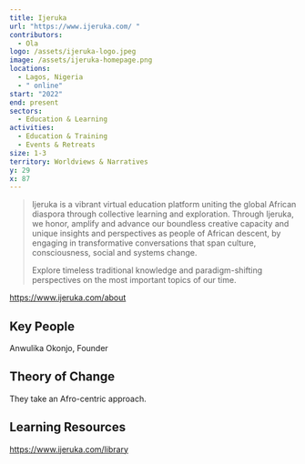 ```yaml
---
title: Ijeruka
url: "https://www.ijeruka.com/ "
contributors:
  - Ola
logo: /assets/ijeruka-logo.jpeg
image: /assets/ijeruka-homepage.png
locations:
  - Lagos, Nigeria
  - " online"
start: "2022"
end: present
sectors:
  - Education & Learning
activities:
  - Education & Training
  - Events & Retreats
size: 1-3
territory: Worldviews & Narratives
y: 29
x: 87
---
```

> Ijeruka is a vibrant virtual education platform uniting the global African diaspora through collective learning and exploration. Through Ijeruka, we honor, amplify and advance our boundless creative capacity and unique insights and perspectives as people of African descent, by engaging in transformative conversations that span culture, consciousness, social and systems change.
> 
> Explore timeless traditional knowledge and paradigm-shifting perspectives on the most important topics of our time.

https://www.ijeruka.com/about 

## Key People

Anwulika Okonjo, Founder

## Theory of Change

They take an Afro-centric approach.

## Learning Resources

https://www.ijeruka.com/library
